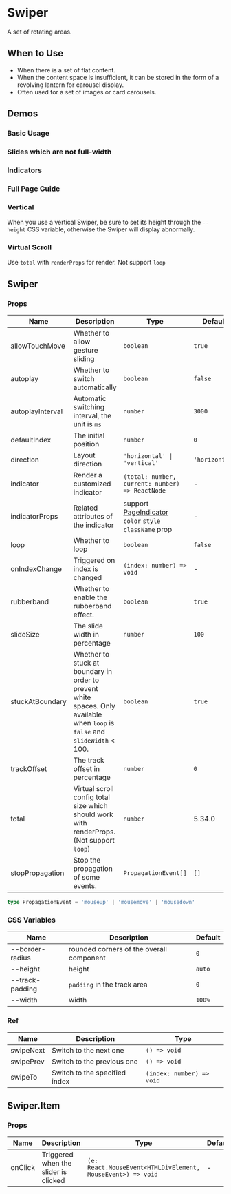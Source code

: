 # Swiper

A set of rotating areas.

## When to Use

- When there is a set of flat content.
- When the content space is insufficient, it can be stored in the form of a revolving lantern for carousel display.
- Often used for a set of images or card carousels.

## Demos

### Basic Usage

<code src="./demos/demo1.tsx"></code>

### Slides which are not full-width

<code src="./demos/demo4.tsx"></code>

### Indicators

<code src="./demos/demo2.tsx"></code>

### Full Page Guide

<code src="./demos/demo3.tsx"></code>

### Vertical

When you use a vertical Swiper, be sure to set its height through the `--height` CSS variable, otherwise the Swiper will display abnormally.

<code src="./demos/demo5.tsx"></code>

### Virtual Scroll

Use `total` with `renderProps` for render. Not support `loop`

<code src="./demos/demo8.tsx"></code>

<code src="./demos/demo6.tsx" debug></code>

<code src="./demos/demo7.tsx" debug></code>

## Swiper

### Props

| Name             | Description                                                                                                                  | Type                                                                                 | Default        | Version |
| ---------------- | ---------------------------------------------------------------------------------------------------------------------------- | ------------------------------------------------------------------------------------ | -------------- | ------- |
| allowTouchMove   | Whether to allow gesture sliding                                                                                             | `boolean`                                                                            | `true`         |
| autoplay         | Whether to switch automatically                                                                                              | `boolean`                                                                            | `false`        |
| autoplayInterval | Automatic switching interval, the unit is `ms`                                                                               | `number`                                                                             | `3000`         |
| defaultIndex     | The initial position                                                                                                         | `number`                                                                             | `0`            |
| direction        | Layout direction                                                                                                             | `'horizontal' \| 'vertical'`                                                         | `'horizontal'` |
| indicator        | Render a customized indicator                                                                                                | `(total: number, current: number) => ReactNode`                                      | -              |
| indicatorProps   | Related attributes of the indicator                                                                                          | support [PageIndicator](/components/page-indicator) `color` `style` `className` prop | -              |
| loop             | Whether to loop                                                                                                              | `boolean`                                                                            | `false`        |
| onIndexChange    | Triggered on index is changed                                                                                                | `(index: number) => void`                                                            | -              |
| rubberband       | Whether to enable the rubberband effect.                                                                                     | `boolean`                                                                            | `true`         |
| slideSize        | The slide width in percentage                                                                                                | `number`                                                                             | `100`          |
| stuckAtBoundary  | Whether to stuck at boundary in order to prevent white spaces. Only available when `loop` is `false` and `slideWidth` < 100. | `boolean`                                                                            | `true`         |
| trackOffset      | The track offset in percentage                                                                                               | `number`                                                                             | `0`            |
| total            | Virtual scroll config total size which should work with renderProps. (Not support `loop`)                                    | `number`                                                                             | 5.34.0         |
| stopPropagation  | Stop the propagation of some events.                                                                                         | `PropagationEvent[]`                                                                 | `[]`           | 5.28.0  |

```ts
type PropagationEvent = 'mouseup' | 'mousemove' | 'mousedown'
```

### CSS Variables

| Name            | Description                              | Default |
| --------------- | ---------------------------------------- | ------- |
| --border-radius | rounded corners of the overall component | `0`     |
| --height        | height                                   | `auto`  |
| --track-padding | `padding` in the track area              | `0`     |
| --width         | width                                    | `100%`  |

### Ref

| Name      | Description                   | Type                      |
| --------- | ----------------------------- | ------------------------- |
| swipeNext | Switch to the next one        | `() => void`              |
| swipePrev | Switch to the previous one    | `() => void`              |
| swipeTo   | Switch to the specified index | `(index: number) => void` |

## Swiper.Item

### Props

| Name    | Description                          | Type                                                        | Default |
| ------- | ------------------------------------ | ----------------------------------------------------------- | ------- |
| onClick | Triggered when the slider is clicked | `(e: React.MouseEvent<HTMLDivElement, MouseEvent>) => void` | -       |
